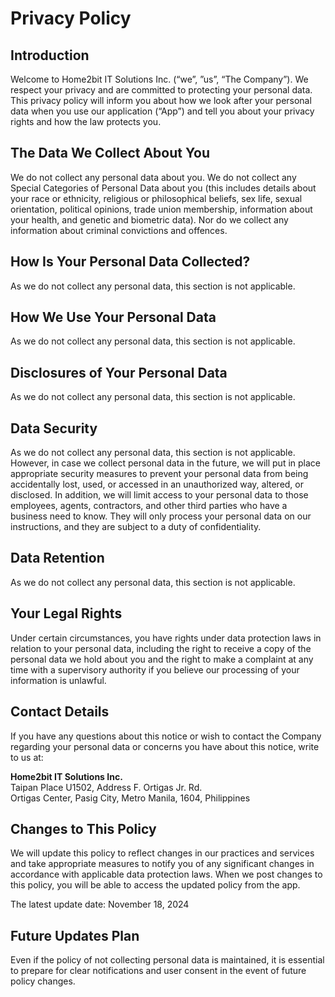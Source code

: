 # Privacy Policy

## Introduction
Welcome to Home2bit IT Solutions Inc. (“we”, ”us”, “The Company”). We respect your privacy and are committed to protecting your personal data. This privacy policy will inform you about how we look after your personal data when you use our application (“App”) and tell you about your privacy rights and how the law protects you.

## The Data We Collect About You
We do not collect any personal data about you. We do not collect any Special Categories of Personal Data about you (this includes details about your race or ethnicity, religious or philosophical beliefs, sex life, sexual orientation, political opinions, trade union membership, information about your health, and genetic and biometric data). Nor do we collect any information about criminal convictions and offences.

## How Is Your Personal Data Collected?
As we do not collect any personal data, this section is not applicable.

## How We Use Your Personal Data
As we do not collect any personal data, this section is not applicable.

## Disclosures of Your Personal Data
As we do not collect any personal data, this section is not applicable.

## Data Security
As we do not collect any personal data, this section is not applicable. However, in case we collect personal data in the future, we will put in place appropriate security measures to prevent your personal data from being accidentally lost, used, or accessed in an unauthorized way, altered, or disclosed. In addition, we will limit access to your personal data to those employees, agents, contractors, and other third parties who have a business need to know. They will only process your personal data on our instructions, and they are subject to a duty of confidentiality.

## Data Retention
As we do not collect any personal data, this section is not applicable.

## Your Legal Rights
Under certain circumstances, you have rights under data protection laws in relation to your personal data, including the right to receive a copy of the personal data we hold about you and the right to make a complaint at any time with a supervisory authority if you believe our processing of your information is unlawful.

## Contact Details
If you have any questions about this notice or wish to contact the Company regarding your personal data or concerns you have about this notice, write to us at:

**Home2bit IT Solutions Inc.**  
Taipan Place U1502, Address F. Ortigas Jr. Rd.  
Ortigas Center, Pasig City, Metro Manila, 1604, Philippines

## Changes to This Policy
We will update this policy to reflect changes in our practices and services and take appropriate measures to notify you of any significant changes in accordance with applicable data protection laws. When we post changes to this policy, you will be able to access the updated policy from the app.

The latest update date: November 18, 2024

## Future Updates Plan
Even if the policy of not collecting personal data is maintained, it is essential to prepare for clear notifications and user consent in the event of future policy changes.  

